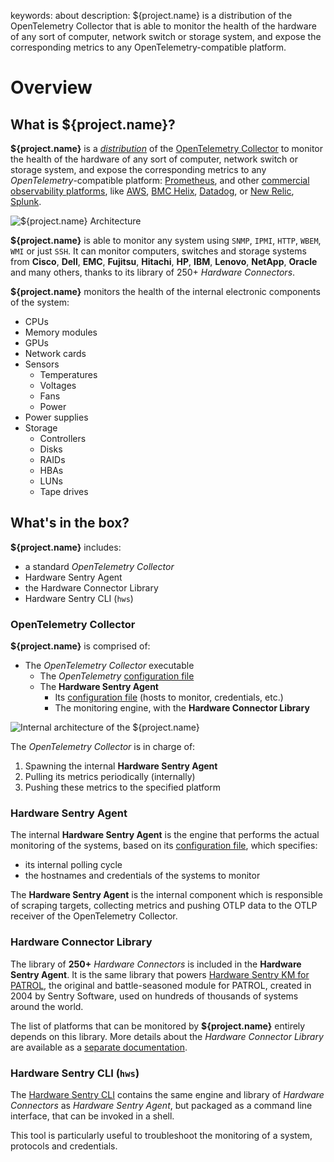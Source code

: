 keywords: about
description: ${project.name} is a distribution of the OpenTelemetry Collector that is able to monitor the health of the hardware of any sort of computer, network switch or storage system, and expose the corresponding metrics to any OpenTelemetry-compatible platform.

# Overview

<!-- MACRO{toc|fromDepth=1|toDepth=2|id=toc} -->

## What is **${project.name}**?

**${project.name}** is a *[distribution](https://opentelemetry.io/docs/concepts/distributions/)* of the [OpenTelemetry Collector](https://opentelemetry.io/docs/collector/) to monitor the health of the hardware of any sort of computer, network switch or storage system, and expose the corresponding metrics to any *OpenTelemetry*-compatible platform: [Prometheus](https://prometheus.io/), and other [commercial observability platforms](https://opentelemetry.io/vendors/), like [AWS](https://aws-otel.github.io/), [BMC Helix](https://www.bmc.com/it-solutions/bmc-helix-operations-management.html), [Datadog](https://docs.datadoghq.com/tracing/setup_overview/open_standards/), or [New Relic](https://newrelic.com/solutions/opentelemetry), [Splunk](https://www.splunk.com/en_us/blog/conf-splunklive/announcing-native-opentelemetry-support-in-splunk-apm.html).

![**${project.name}** Architecture](./images/otel-architecture.png)

**${project.name}** is able to monitor any system using `SNMP`, `IPMI`, `HTTP`, `WBEM`, `WMI` or just `SSH`. It can monitor computers, switches and storage systems from **Cisco**, **Dell**, **EMC**, **Fujitsu**, **Hitachi**, **HP**, **IBM**, **Lenovo**, **NetApp**, **Oracle** and many others, thanks to its library of 250+ *Hardware Connectors*.

**${project.name}** monitors the health of the internal electronic components of the system:

* CPUs
* Memory modules
* GPUs
* Network cards
* Sensors
    * Temperatures
    * Voltages
    * Fans
    * Power
* Power supplies
* Storage
    * Controllers
    * Disks
    * RAIDs
    * HBAs
    * LUNs
    * Tape drives

## What's in the box?

**${project.name}** includes:

* a standard *OpenTelemetry Collector*
* Hardware Sentry Agent
* the Hardware Connector Library
* Hardware Sentry CLI (`hws`)

### OpenTelemetry Collector

**${project.name}** is comprised of:

* The *OpenTelemetry Collector* executable
  * The *OpenTelemetry* [configuration file](configuration/configure-otel.md)
  * The **Hardware Sentry Agent**
    * Its [configuration file](configuration/configure-agent.md) (hosts to monitor, credentials, etc.)
    * The monitoring engine, with the **Hardware Connector Library**

![Internal architecture of the ${project.name}](images/otel-internal-architecture.png)

The *OpenTelemetry Collector* is in charge of:

1. Spawning the internal **Hardware Sentry Agent**
2. Pulling its metrics periodically (internally)
3. Pushing these metrics to the specified platform

### Hardware Sentry Agent

The internal **Hardware Sentry Agent** is the engine that performs the actual monitoring of the systems, based on its [configuration file](configuration/configure-agent.md), which specifies:

* its internal polling cycle
* the hostnames and credentials of the systems to monitor

The **Hardware Sentry Agent** is the internal component which is responsible of scraping targets, collecting metrics and pushing OTLP data to the OTLP receiver of the OpenTelemetry Collector.

### Hardware Connector Library

The library of **250+** *Hardware Connectors* is included in the **Hardware Sentry Agent**. It is the same library that powers [Hardware Sentry KM for PATROL](https://www.sentrysoftware.com/products/km-hardware-sentry.html), the original and battle-seasoned module for PATROL, created in 2004 by Sentry Software, used on hundreds of thousands of systems around the world.

The list of platforms that can be monitored by **${project.name}** entirely depends on this library. More details about the *Hardware Connector Library* are available as a [separate documentation](https://www.sentrysoftware.com/docs/hardware-connectors/latest/index.html).

### Hardware Sentry CLI (`hws`)

The [Hardware Sentry CLI](troubleshooting/cli.md) contains the same engine and library of *Hardware Connectors* as *Hardware Sentry Agent*, but packaged as a command line interface, that can be invoked in a shell.

This tool is particularly useful to troubleshoot the monitoring of a system, protocols and credentials.

